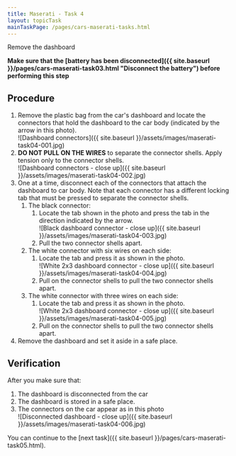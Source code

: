 ```yaml
---
title: Maserati - Task 4
layout: topicTask
mainTaskPage: /pages/cars-maserati-tasks.html
---
```


Remove the dashboard

**Make sure that the [battery has been disconnected]({{ site.baseurl }}/pages/cars-maserati-task03.html "Disconnect the battery") before performing this step** 

## Procedure

1. Remove the plastic bag from the car's dashboard and locate the connectors that hold the dashboard to the car body (indicated by the arrow in this photo). <br />![Dashboard connectors]({{ site.baseurl }}/assets/images/maserati-task04-001.jpg)
2. **DO NOT PULL ON THE WIRES** to separate the connector shells. Apply tension only to the connector shells.<br />![Dashboard connectors - close up]({{ site.baseurl }}/assets/images/maserati-task04-002.jpg)
2. One at a time, disconnect each of the connectors that attach the dashboard to car body. Note that each connector has a different locking tab that must be pressed to separate the connector shells.
	1.  The black connector: 
		1.  Locate the tab shown in the photo and press the tab in the direction indicated by the arrow.<br />![Black dashboard connector - close up]({{ site.baseurl }}/assets/images/maserati-task04-003.jpg)
		2. Pull the two connector shells apart.
	3.  The white connector with six wires on each side:
		1.  Locate the tab and press it as shown in the photo. <br />![White 2x3 dashboard connector - close up]({{ site.baseurl }}/assets/images/maserati-task04-004.jpg)
		2.  Pull on the connector shells to pull the two connector shells apart.
	3.  The white connector with three wires on each side:
		1.  Locate the tab and press it as shown in the photo. <br />![White 2x3 dashboard connector - close up]({{ site.baseurl }}/assets/images/maserati-task04-005.jpg)
		2.  Pull on the connector shells to pull the two connector shells apart.
2. Remove the dashboard and set it aside in a safe place.

## Verification

After you make sure that:
1. The dashboard is disconnected from the car
2. The dashboard is stored in a safe place.
3. The connectors on the car appear as in this photo<br />![Disconnected dashboard - close up]({{ site.baseurl }}/assets/images/maserati-task04-006.jpg)

You can continue to the [next task]({{ site.baseurl }}/pages/cars-maserati-task05.html).
